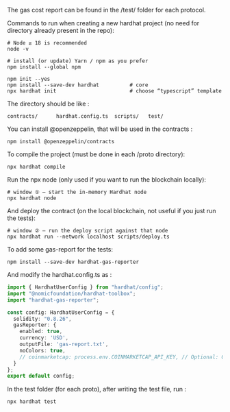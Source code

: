 The gas cost report can be found in the /test/ folder for each protocol.

Commands to run when creating a new hardhat project (no need for directory already present in the repo):

```shell
# Node ≥ 18 is recommended
node -v

# install (or update) Yarn / npm as you prefer
npm install --global npm

npm init --yes
npm install --save-dev hardhat          # core
npx hardhat init                        # choose “typescript” template
```

The directory should be like :

```shell
contracts/      hardhat.config.ts  scripts/   test/
```

You can install @openzeppelin, that will be used in the contracts :
```shell
npm install @openzeppelin/contracts
```

To compile the project (must be done in each /proto directory):
```shell
npx hardhat compile
```

Run the npx node (only used if you want to run the blockchain locally):
```shell
# window ① – start the in-memory Hardhat node
npx hardhat node
```
And deploy the contract (on the local blockchain, not useful if you just run the tests):
```shell
# window ② – run the deploy script against that node
npx hardhat run --network localhost scripts/deploy.ts
```

To add some gas-report for the tests:
```shell
npm install --save-dev hardhat-gas-reporter
```

And modify the hardhat.config.ts as :

```typescript
import { HardhatUserConfig } from "hardhat/config";
import "@nomicfoundation/hardhat-toolbox";
import "hardhat-gas-reporter";

const config: HardhatUserConfig = {
  solidity: "0.8.26",
  gasReporter: {
    enabled: true,
    currency: 'USD',
    outputFile: 'gas-report.txt',
    noColors: true,
    // coinmarketcap: process.env.COINMARKETCAP_API_KEY, // Optional: Get live gas prices
  }
};
export default config;
```

In the test folder (for each proto), after writing the test file, run :
```shell
npx hardhat test
```

